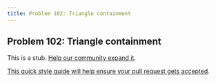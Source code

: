 ```yaml
---
title: Problem 102: Triangle containment
---
```

## Problem 102: Triangle containment

This is a stub. <a href='https://github.com/freecodecamp/guides/tree/master/src/pages/certifications/coding-interview-prep/project-euler/problem-102-triangle-containment/index.md' target='_blank' rel='nofollow'>Help our community expand it</a>.

<a href='https://github.com/freecodecamp/guides/blob/master/README.md' target='_blank' rel='nofollow'>This quick style guide will help ensure your pull request gets accepted</a>.

<!-- The article goes here, in GitHub-flavored Markdown. Feel free to add YouTube videos, images, and CodePen/JSBin embeds  -->
